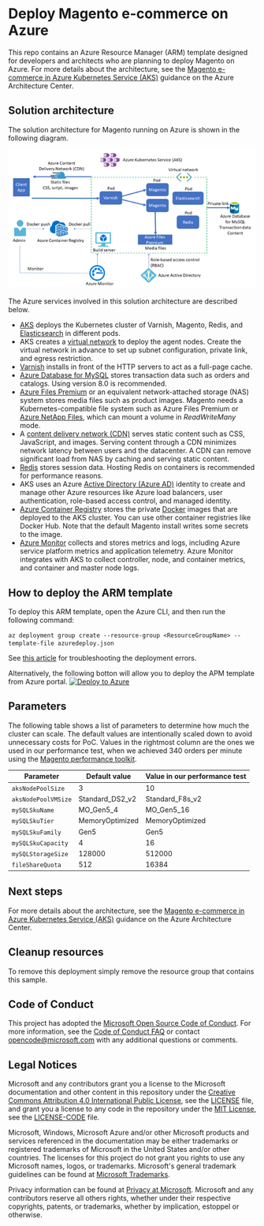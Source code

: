 # Deploy Magento e-commerce on Azure

This repo contains an Azure Resource Manager (ARM) template designed for developers and architects who are planning to deploy Magento on Azure. For more details about the architecture, see the [Magento e-commerce in Azure Kubernetes Service (AKS)](https://docs.microsoft.com/azure/architecture/example-scenario/magento/magento-azure) guidance on the Azure Architecture Center.

## Solution architecture

The solution architecture for Magento running on Azure is shown in the following diagram.

![Magento solution architecture](images/magento-architecture.png)

The Azure services involved in this solution architecture are described below.

* [AKS](https://azure.microsoft.com/services/kubernetes-service/) deploys the Kubernetes cluster of Varnish, Magento, Redis, and [Elasticsearch](https://www.elastic.co/elasticsearch/) in different pods.
* AKS creates a [virtual network](https://azure.microsoft.com/services/virtual-network/) to deploy the agent nodes. Create the virtual network in advance to set up subnet configuration, private link, and egress restriction.
* [Varnish](https://varnish-cache.org/intro/index.html#intro) installs in front of the HTTP servers to act as a full-page cache.
* [Azure Database for MySQL](https://azure.microsoft.com/services/mysql/) stores transaction data such as orders and catalogs. Using version 8.0 is recommended.
* [Azure Files Premium](https://azure.microsoft.com/services/storage/files/) or an equivalent network-attached storage (NAS) system stores media files such as product images. Magento needs a Kubernetes-compatible file system such as Azure Files Premium or [Azure NetApp Files](https://azure.microsoft.com/services/netapp/), which can mount a volume in *ReadWriteMany* mode.
* A [content delivery network (CDN)](https://azure.microsoft.com/services/cdn/) serves static content such as CSS, JavaScript, and images. Serving content through a CDN minimizes network latency between users and the datacenter. A CDN can remove significant load from NAS by caching and serving static content.
* [Redis](https://redis.io/) stores session data. Hosting Redis on containers is recommended for performance reasons.
* AKS uses an Azure [Active Directory (Azure AD)](https://azure.microsoft.com/services/active-directory/) identity to create and manage other Azure resources like Azure load balancers, user authentication, role-based access control, and managed identity.
* [Azure Container Registry](https://azure.microsoft.com/services/container-registry/) stores the private [Docker](https://www.docker.com/) images that are deployed to the AKS cluster. You can use other container registries like Docker Hub. Note that the default Magento install writes some secrets to the image.
* [Azure Monitor](https://azure.microsoft.com/services/monitor/) collects and stores metrics and logs, including Azure service platform metrics and application telemetry. Azure Monitor integrates with AKS to collect controller, node, and container metrics, and container and master node logs.

## How to deploy the ARM template

To deploy this ARM template, open the Azure CLI, and then run the following command:

```azurecli-interactive
az deployment group create --resource-group <ResourceGroupName> --template-file azuredeploy.json
```

See [this article](https://docs.microsoft.com/en-us/azure/azure-resource-manager/templates/common-deployment-errors) for troubleshooting the deployment errors.

Alternatively, the following botton will allow you to deploy the APM template from Azure portal.
[![Deploy to Azure](http://azuredeploy.net/deploybutton.png)](https://portal.azure.com/#create/Microsoft.Template/uri/https%3A%2F%2Fraw.githubusercontent.com%2Fdragon119%2Fazure-mysql%2Fmaster%2FMagento%2Fazuredeploy.json)

## Parameters

The following table shows a list of parameters to determine how much the cluster can scale. The default values are intentionally scaled down to avoid unnecessary costs for PoC. Values in the rightmost column are the ones we used in our performance test, when we achieved 340 orders per minute using the [Magento performance toolkit](https://github.com/magento/magento2/tree/2.4/setup/performance-toolkit).

| **Parameter** | **Default value** | **Value in our performance test** |
|---|---|---|
| `aksNodePoolSize` | 3 | 10 |
| `aksNodePoolVMSize` | Standard_DS2_v2 | Standard_F8s_v2 |
| `mySQLSkuName` | MO_Gen5_4 | MO_Gen5_16 |
| `mySQLSkuTier` | MemoryOptimized | MemoryOptimized |
| `mySQLSkuFamily` | Gen5 | Gen5 |
| `mySQLSkuCapacity` | 4 | 16 |
| `mySQLStorageSize` | 128000 | 512000 |
| `fileShareQuota` | 512 | 16384 |

## Next steps

For more details about the architecture, see the [Magento e-commerce in Azure Kubernetes Service (AKS)](https://docs.microsoft.com/azure/architecture/example-scenario/magento/magento-azure) guidance on the Azure Architecture Center.

## Cleanup resources

To remove this deployment simply remove the resource group that contains this sample.

## Code of Conduct

This project has adopted the [Microsoft Open Source Code of Conduct](https://opensource.microsoft.com/codeofconduct/). For more information, see the [Code of Conduct FAQ](https://opensource.microsoft.com/codeofconduct/faq/) or contact [opencode@microsoft.com](mailto:opencode@microsoft.com) with any additional questions or comments.

## Legal Notices

Microsoft and any contributors grant you a license to the Microsoft documentation and other content in this repository under the [Creative Commons Attribution 4.0 International Public License](https://creativecommons.org/licenses/by/4.0/legalcode), see the [LICENSE](https://github.com/Azure/Moodle/blob/master/LICENSE) file, and grant you a license to any code in the repository under the [MIT License](https://opensource.org/licenses/MIT), see the [LICENSE-CODE](https://github.com/Azure/Moodle/blob/master/LICENSE-CODE) file.

Microsoft, Windows, Microsoft Azure and/or other Microsoft products and services referenced in the documentation may be either trademarks or registered trademarks of Microsoft in the United States and/or other countries. The licenses for this project do not grant you rights to use any Microsoft names, logos, or trademarks. Microsoft's general trademark guidelines can be found at [Microsoft Trademarks](http://go.microsoft.com/fwlink/?LinkID=254653).

Privacy information can be found at [Privacy at Microsoft](https://privacy.microsoft.com/).
Microsoft and any contributors reserve all others rights, whether under their respective copyrights, patents, or trademarks, whether by implication, estoppel or otherwise.

